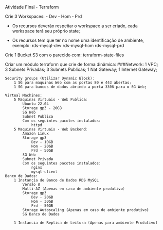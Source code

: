 Atividade Final - Terraform

Crie 3 Workspaces:
	- Dev
	- Hom
	- Prd

- Os recursos deverão respeitar o workspace a ser criado, cada workspace terá seu próprio state;

- Os recursos tem que ter no nome uma identificação de ambiente, exemplo:
	rds-mysql-dev
	rds-mysql-hom
	rds-mysql-prd

Crie 1 Bucket S3 com o parecido com: terraform-state-files

Criar um módulo terraform que crie de forma dinâmica:
	###Network:
		1 VPC; 
		3 Subnets Privadas;
		3 Subnets Publicas;
		1 Nat Gateway;
		1 Internet Gateway;

	Security groups (Utilizar Dynamic Block):
		1 SG para maquinas Web com as portas 80 e 443 abertas;
		1 SG para bancos de dados abrindo a porta 3306 para o SG Web;

	Virtual Machines:
		5 Maquinas Virtuais - Web Publica: 
			Ubuntu 22.04
			Storage gp3 - 20GB
			SG Web
			Subnet Publica
			Com os seguintes pacotes instalados:
				httpd
		5 Maquinas Virtuais - Web Backend: 
			Amazon Linux
			Storage gp3 
				Dev - 10GB
				Hom - 20GB
				Prd - 50GB
			SG Web
			Subnet Privada
			Com os seguintes pacotes instalados:
				nginx
				mysql-client
	Banco de Dados:
		1 Instancia de Banco de Dados RDS MySQL
			Versão 8
			Multi-AZ (Apenas em caso de ambiente produtivo)
			Storage gp3 
				Dev - 20GB
				Hom - 30GB
				Prd - 50GB
			Storage Autoscaling (Apenas em caso de ambiente produtivo)
			SG Banco de Dados

		1 Instancia de Replica de Leitura (Apenas para ambiente Produtivo)
